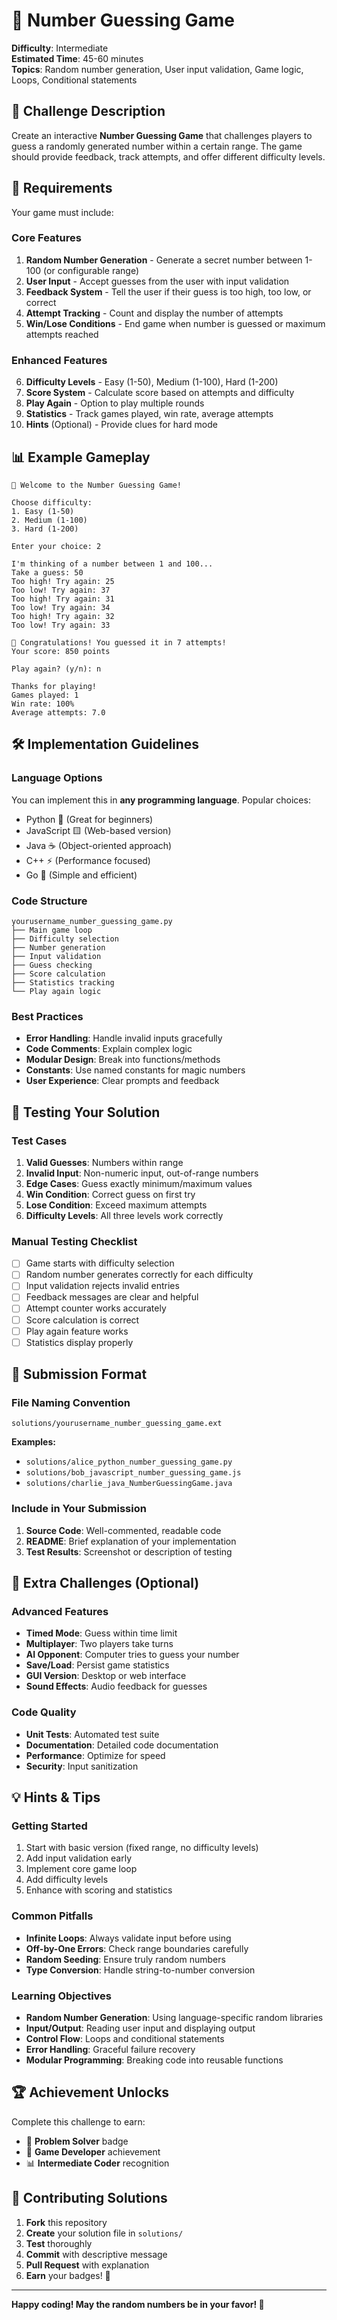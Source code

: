 # 🎯 Number Guessing Game

**Difficulty**: Intermediate  
**Estimated Time**: 45-60 minutes  
**Topics**: Random number generation, User input validation, Game logic, Loops, Conditional statements

## 📝 Challenge Description

Create an interactive **Number Guessing Game** that challenges players to guess a randomly generated number within a certain range. The game should provide feedback, track attempts, and offer different difficulty levels.

## 🎯 Requirements

Your game must include:

### Core Features
1. **Random Number Generation** - Generate a secret number between 1-100 (or configurable range)
2. **User Input** - Accept guesses from the user with input validation
3. **Feedback System** - Tell the user if their guess is too high, too low, or correct
4. **Attempt Tracking** - Count and display the number of attempts
5. **Win/Lose Conditions** - End game when number is guessed or maximum attempts reached

### Enhanced Features
6. **Difficulty Levels** - Easy (1-50), Medium (1-100), Hard (1-200)
7. **Score System** - Calculate score based on attempts and difficulty
8. **Play Again** - Option to play multiple rounds
9. **Statistics** - Track games played, win rate, average attempts
10. **Hints** (Optional) - Provide clues for hard mode

## 📊 Example Gameplay

```
🎯 Welcome to the Number Guessing Game!

Choose difficulty:
1. Easy (1-50)
2. Medium (1-100)
3. Hard (1-200)

Enter your choice: 2

I'm thinking of a number between 1 and 100...
Take a guess: 50
Too high! Try again: 25
Too low! Try again: 37
Too high! Try again: 31
Too low! Try again: 34
Too high! Try again: 32
Too low! Try again: 33

🎉 Congratulations! You guessed it in 7 attempts!
Your score: 850 points

Play again? (y/n): n

Thanks for playing!
Games played: 1
Win rate: 100%
Average attempts: 7.0
```

## 🛠️ Implementation Guidelines

### Language Options
You can implement this in **any programming language**. Popular choices:
- Python 🐍 (Great for beginners)
- JavaScript 🟨 (Web-based version)
- Java ☕ (Object-oriented approach)
- C++ ⚡ (Performance focused)
- Go 🔵 (Simple and efficient)

### Code Structure
```
yourusername_number_guessing_game.py
├── Main game loop
├── Difficulty selection
├── Number generation
├── Input validation
├── Guess checking
├── Score calculation
├── Statistics tracking
└── Play again logic
```

### Best Practices
- **Error Handling**: Handle invalid inputs gracefully
- **Code Comments**: Explain complex logic
- **Modular Design**: Break into functions/methods
- **Constants**: Use named constants for magic numbers
- **User Experience**: Clear prompts and feedback

## 🧪 Testing Your Solution

### Test Cases
1. **Valid Guesses**: Numbers within range
2. **Invalid Input**: Non-numeric input, out-of-range numbers
3. **Edge Cases**: Guess exactly minimum/maximum values
4. **Win Condition**: Correct guess on first try
5. **Lose Condition**: Exceed maximum attempts
6. **Difficulty Levels**: All three levels work correctly

### Manual Testing Checklist
- [ ] Game starts with difficulty selection
- [ ] Random number generates correctly for each difficulty
- [ ] Input validation rejects invalid entries
- [ ] Feedback messages are clear and helpful
- [ ] Attempt counter works accurately
- [ ] Score calculation is correct
- [ ] Play again feature works
- [ ] Statistics display properly

## 📁 Submission Format

### File Naming Convention
```
solutions/yourusername_number_guessing_game.ext
```

**Examples:**
- `solutions/alice_python_number_guessing_game.py`
- `solutions/bob_javascript_number_guessing_game.js`
- `solutions/charlie_java_NumberGuessingGame.java`

### Include in Your Submission
1. **Source Code**: Well-commented, readable code
2. **README**: Brief explanation of your implementation
3. **Test Results**: Screenshot or description of testing

## 🎨 Extra Challenges (Optional)

### Advanced Features
- **Timed Mode**: Guess within time limit
- **Multiplayer**: Two players take turns
- **AI Opponent**: Computer tries to guess your number
- **Save/Load**: Persist game statistics
- **GUI Version**: Desktop or web interface
- **Sound Effects**: Audio feedback for guesses

### Code Quality
- **Unit Tests**: Automated test suite
- **Documentation**: Detailed code documentation
- **Performance**: Optimize for speed
- **Security**: Input sanitization

## 💡 Hints & Tips

### Getting Started
1. Start with basic version (fixed range, no difficulty levels)
2. Add input validation early
3. Implement core game loop
4. Add difficulty levels
5. Enhance with scoring and statistics

### Common Pitfalls
- **Infinite Loops**: Always validate input before using
- **Off-by-One Errors**: Check range boundaries carefully
- **Random Seeding**: Ensure truly random numbers
- **Type Conversion**: Handle string-to-number conversion

### Learning Objectives
- **Random Number Generation**: Using language-specific random libraries
- **Input/Output**: Reading user input and displaying output
- **Control Flow**: Loops and conditional statements
- **Error Handling**: Graceful failure recovery
- **Modular Programming**: Breaking code into reusable functions

## 🏆 Achievement Unlocks

Complete this challenge to earn:
- 🧩 **Problem Solver** badge
- 🎯 **Game Developer** achievement
- 📊 **Intermediate Coder** recognition

## 🤝 Contributing Solutions

1. **Fork** this repository
2. **Create** your solution file in `solutions/`
3. **Test** thoroughly
4. **Commit** with descriptive message
5. **Pull Request** with explanation
6. **Earn** your badges! 🏅

---

**Happy coding! May the random numbers be in your favor! 🎲**